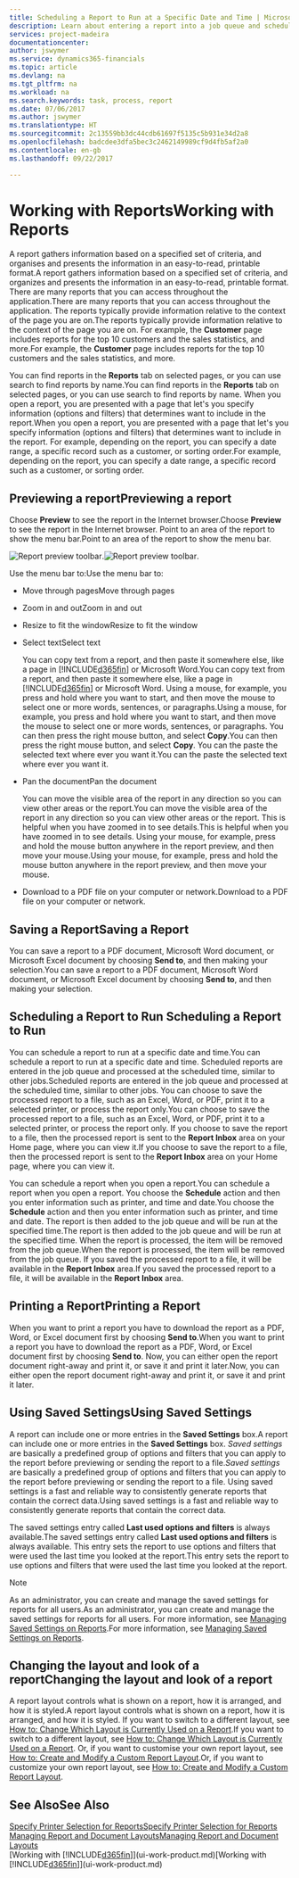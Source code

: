 ```yaml
---
title: Scheduling a Report to Run at a Specific Date and Time | Microsoft Docs
description: Learn about entering a report into a job queue and scheduling it to be processed at a specific date and time.
services: project-madeira
documentationcenter: 
author: jswymer
ms.service: dynamics365-financials
ms.topic: article
ms.devlang: na
ms.tgt_pltfrm: na
ms.workload: na
ms.search.keywords: task, process, report
ms.date: 07/06/2017
ms.author: jswymer
ms.translationtype: HT
ms.sourcegitcommit: 2c13559bb3dc44cdb61697f5135c5b931e34d2a8
ms.openlocfilehash: badcdee3dfa5bec3c2462149989cf9d4fb5af2a0
ms.contentlocale: en-gb
ms.lasthandoff: 09/22/2017

---
```

# <a name="working-with-reports"></a><span data-ttu-id="7bd7b-103">Working with Reports</span><span class="sxs-lookup"><span data-stu-id="7bd7b-103">Working with Reports</span></span>
<span data-ttu-id="7bd7b-104">A report gathers information based on a specified set of criteria, and organises and presents the information in an easy-to-read, printable format.</span><span class="sxs-lookup"><span data-stu-id="7bd7b-104">A report gathers information based on a specified set of criteria, and organizes and presents the information in an easy-to-read, printable format.</span></span> <span data-ttu-id="7bd7b-105">There are many reports that you can access throughout the application.</span><span class="sxs-lookup"><span data-stu-id="7bd7b-105">There are many reports that you can access throughout the application.</span></span> <span data-ttu-id="7bd7b-106">The reports typically provide information relative to the context of the page you are on.</span><span class="sxs-lookup"><span data-stu-id="7bd7b-106">The reports typically provide information relative to the context of the page you are on.</span></span> <span data-ttu-id="7bd7b-107">For example, the **Customer** page includes reports for the top 10 customers and the sales statistics, and more.</span><span class="sxs-lookup"><span data-stu-id="7bd7b-107">For example, the **Customer** page includes reports for the top 10 customers and the sales statistics, and more.</span></span>

<span data-ttu-id="7bd7b-108">You can find reports in the **Reports** tab on selected pages, or you can use search to find reports by name.</span><span class="sxs-lookup"><span data-stu-id="7bd7b-108">You can find reports in the **Reports** tab on selected pages, or you can use search to find reports by name.</span></span> <span data-ttu-id="7bd7b-109">When you open a report, you are presented with a page that let's you specify information (options and filters) that determines want to include in the report.</span><span class="sxs-lookup"><span data-stu-id="7bd7b-109">When you open a report, you are presented with a page that let's you specify information (options and filters) that determines want to include in the report.</span></span> <span data-ttu-id="7bd7b-110">For example, depending on the report, you can specify a date range, a specific record such as a customer, or sorting order.</span><span class="sxs-lookup"><span data-stu-id="7bd7b-110">For example, depending on the report, you can specify a date range, a specific record such as a customer, or sorting order.</span></span>

## <a name="previewing-a-report"></a><span data-ttu-id="7bd7b-111">Previewing a report</span><span class="sxs-lookup"><span data-stu-id="7bd7b-111">Previewing a report</span></span>
<span data-ttu-id="7bd7b-112">Choose **Preview** to see the report in the Internet browser.</span><span class="sxs-lookup"><span data-stu-id="7bd7b-112">Choose **Preview** to see the report in the Internet browser.</span></span> <span data-ttu-id="7bd7b-113">Point to an area of the report to show the menu bar.</span><span class="sxs-lookup"><span data-stu-id="7bd7b-113">Point to an area of the report to show the menu bar.</span></span>  

<span data-ttu-id="7bd7b-114">![Report preview toolbar](media/report_viewer.png "Report preview toolbar").</span><span class="sxs-lookup"><span data-stu-id="7bd7b-114">![Report preview toolbar](media/report_viewer.png "Report preview toolbar").</span></span>

<span data-ttu-id="7bd7b-115">Use the menu bar to:</span><span class="sxs-lookup"><span data-stu-id="7bd7b-115">Use the menu bar to:</span></span>

-   <span data-ttu-id="7bd7b-116">Move through pages</span><span class="sxs-lookup"><span data-stu-id="7bd7b-116">Move through pages</span></span>
-   <span data-ttu-id="7bd7b-117">Zoom in and out</span><span class="sxs-lookup"><span data-stu-id="7bd7b-117">Zoom in and out</span></span>
-   <span data-ttu-id="7bd7b-118">Resize to fit the window</span><span class="sxs-lookup"><span data-stu-id="7bd7b-118">Resize to fit the window</span></span>
-   <span data-ttu-id="7bd7b-119">Select text</span><span class="sxs-lookup"><span data-stu-id="7bd7b-119">Select text</span></span>

    <span data-ttu-id="7bd7b-120">You can copy text from a report, and then paste it somewhere else, like a page in [!INCLUDE[d365fin](includes/d365fin_md.md)] or Microsoft Word.</span><span class="sxs-lookup"><span data-stu-id="7bd7b-120">You can copy text from a report, and then paste it somewhere else, like a page in [!INCLUDE[d365fin](includes/d365fin_md.md)] or Microsoft Word.</span></span>  <span data-ttu-id="7bd7b-121">Using a mouse, for example, you press and hold where you want to start, and then move the mouse to select one or more words, sentences, or paragraphs.</span><span class="sxs-lookup"><span data-stu-id="7bd7b-121">Using a mouse, for example, you press and hold where you want to start, and then move the mouse to select one or more words, sentences, or paragraphs.</span></span> <span data-ttu-id="7bd7b-122">You can then press the right mouse button, and select **Copy**.</span><span class="sxs-lookup"><span data-stu-id="7bd7b-122">You can then press the right mouse button, and select **Copy**.</span></span> <span data-ttu-id="7bd7b-123">You can the paste the selected text where ever you want it.</span><span class="sxs-lookup"><span data-stu-id="7bd7b-123">You can the paste the selected text where ever you want it.</span></span>
-   <span data-ttu-id="7bd7b-124">Pan the document</span><span class="sxs-lookup"><span data-stu-id="7bd7b-124">Pan the document</span></span>

    <span data-ttu-id="7bd7b-125">You can move the visible area of the report in any direction so you can view other areas or the report.</span><span class="sxs-lookup"><span data-stu-id="7bd7b-125">You can move the visible area of the report in any direction so you can view other areas or the report.</span></span> <span data-ttu-id="7bd7b-126">This is helpful when you have zoomed in to see details.</span><span class="sxs-lookup"><span data-stu-id="7bd7b-126">This is helpful when you have zoomed in to see details.</span></span>  <span data-ttu-id="7bd7b-127">Using your mouse, for example, press and hold the mouse button anywhere in the report preview, and then move your mouse.</span><span class="sxs-lookup"><span data-stu-id="7bd7b-127">Using your mouse, for example, press and hold the mouse button anywhere in the report preview, and then move your mouse.</span></span>

-   <span data-ttu-id="7bd7b-128">Download to a PDF file on your computer or network.</span><span class="sxs-lookup"><span data-stu-id="7bd7b-128">Download to a PDF file on your computer or network.</span></span>


## <a name="saving-a-report"></a><span data-ttu-id="7bd7b-129">Saving a Report</span><span class="sxs-lookup"><span data-stu-id="7bd7b-129">Saving a Report</span></span>
<span data-ttu-id="7bd7b-130">You can save a report to a PDF document, Microsoft Word document, or Microsoft Excel document by choosing **Send to**, and then making your selection.</span><span class="sxs-lookup"><span data-stu-id="7bd7b-130">You can save a report to a PDF document, Microsoft Word document, or Microsoft Excel document by choosing **Send to**, and then making your selection.</span></span> 

## <span data-ttu-id="7bd7b-131"><a name="ScheduleReport"></a> Scheduling a Report to Run</span><span class="sxs-lookup"><span data-stu-id="7bd7b-131"><a name="ScheduleReport"></a> Scheduling a Report to Run</span></span>
<span data-ttu-id="7bd7b-132">You can schedule a report to run at a specific date and time.</span><span class="sxs-lookup"><span data-stu-id="7bd7b-132">You can schedule a report to run at a specific date and time.</span></span> <span data-ttu-id="7bd7b-133">Scheduled reports are entered in the job queue and processed at the scheduled time, similar to other jobs.</span><span class="sxs-lookup"><span data-stu-id="7bd7b-133">Scheduled reports are entered in the job queue and processed at the scheduled time, similar to other jobs.</span></span> <span data-ttu-id="7bd7b-134">You can choose to save the processed report to a file, such as an Excel, Word, or PDF, print it to a selected printer, or process the report only.</span><span class="sxs-lookup"><span data-stu-id="7bd7b-134">You can choose to save the processed report to a file, such as an Excel, Word, or PDF, print it to a selected printer, or process the report only.</span></span> <span data-ttu-id="7bd7b-135">If you choose to save the report to a file, then the processed report is sent to the **Report Inbox** area on your Home page, where you can view it.</span><span class="sxs-lookup"><span data-stu-id="7bd7b-135">If you choose to save the report to a file, then the processed report is sent to the **Report Inbox** area on your Home page, where you can view it.</span></span>

<span data-ttu-id="7bd7b-136">You can schedule a report when you open a report.</span><span class="sxs-lookup"><span data-stu-id="7bd7b-136">You can schedule a report when you open a report.</span></span> <span data-ttu-id="7bd7b-137">You choose the **Schedule** action and then you enter information such as printer, and time and date.</span><span class="sxs-lookup"><span data-stu-id="7bd7b-137">You choose the **Schedule** action and then you enter information such as printer, and time and date.</span></span> <span data-ttu-id="7bd7b-138">The report is then added to the job queue and will be run at the specified time.</span><span class="sxs-lookup"><span data-stu-id="7bd7b-138">The report is then added to the job queue and will be run at the specified time.</span></span> <span data-ttu-id="7bd7b-139">When the report is processed, the item will be removed from the job queue.</span><span class="sxs-lookup"><span data-stu-id="7bd7b-139">When the report is processed, the item will be removed from the job queue.</span></span> <span data-ttu-id="7bd7b-140">If you saved the processed report to a file, it will be available in the **Report Inbox** area.</span><span class="sxs-lookup"><span data-stu-id="7bd7b-140">If you saved the processed report to a file, it will be available in the **Report Inbox** area.</span></span>

## <span data-ttu-id="7bd7b-141"><a name="PrintReport"></a>Printing a Report</span><span class="sxs-lookup"><span data-stu-id="7bd7b-141"><a name="PrintReport"></a>Printing a Report</span></span>
<span data-ttu-id="7bd7b-142">When you want to print a report you have to download the report as a PDF, Word, or Excel document first by choosing **Send to**.</span><span class="sxs-lookup"><span data-stu-id="7bd7b-142">When you want to print a report you have to download the report as a PDF, Word, or Excel document first by choosing **Send to**.</span></span> <span data-ttu-id="7bd7b-143">Now, you can either open the report document right-away and print it, or save it and print it later.</span><span class="sxs-lookup"><span data-stu-id="7bd7b-143">Now, you can either open the report document right-away and print it, or save it and print it later.</span></span>

## <a name="using-saved-settings"></a><span data-ttu-id="7bd7b-144">Using Saved Settings</span><span class="sxs-lookup"><span data-stu-id="7bd7b-144">Using Saved Settings</span></span>
<span data-ttu-id="7bd7b-145">A report can include one or more entries in the **Saved Settings** box.</span><span class="sxs-lookup"><span data-stu-id="7bd7b-145">A report can include one or more entries in the **Saved Settings** box.</span></span> <span data-ttu-id="7bd7b-146">*Saved settings* are basically a predefined group of options and filters that you can apply to the report before previewing or sending the report to a file.</span><span class="sxs-lookup"><span data-stu-id="7bd7b-146">*Saved settings* are basically a predefined group of options and filters that you can apply to the report before previewing or sending the report to a file.</span></span> <span data-ttu-id="7bd7b-147">Using saved settings is a fast and reliable way to consistently generate reports that contain the correct data.</span><span class="sxs-lookup"><span data-stu-id="7bd7b-147">Using saved settings is a fast and reliable way to consistently generate reports that contain the correct data.</span></span>

<span data-ttu-id="7bd7b-148">The saved settings entry called **Last used options and filters** is always available.</span><span class="sxs-lookup"><span data-stu-id="7bd7b-148">The saved settings entry called **Last used options and filters** is always available.</span></span> <span data-ttu-id="7bd7b-149">This entry sets the report to use options and filters that were used the last time you looked at the report.</span><span class="sxs-lookup"><span data-stu-id="7bd7b-149">This entry sets the report to use options and filters that were used the last time you looked at the report.</span></span>

>[!NOTE]
><span data-ttu-id="7bd7b-150">As an administrator, you can create and manage the saved settings for reports for all users.</span><span class="sxs-lookup"><span data-stu-id="7bd7b-150">As an administrator, you can create and manage the saved settings for reports for all users.</span></span> <span data-ttu-id="7bd7b-151">For more information, see [Managing Saved Settings on Reports](reports-saving-reusing-settings.md).</span><span class="sxs-lookup"><span data-stu-id="7bd7b-151">For more information, see [Managing Saved Settings on Reports](reports-saving-reusing-settings.md).</span></span>

## <a name="changing-the-layout-and-look-of-a-report"></a><span data-ttu-id="7bd7b-152">Changing the layout and look of a report</span><span class="sxs-lookup"><span data-stu-id="7bd7b-152">Changing the layout and look of a report</span></span>
<span data-ttu-id="7bd7b-153">A report layout controls what is shown on a report, how it is arranged, and how it is styled.</span><span class="sxs-lookup"><span data-stu-id="7bd7b-153">A report layout controls what is shown on a report, how it is arranged, and how it is styled.</span></span> <span data-ttu-id="7bd7b-154">If you want to switch to a different layout, see [How to: Change Which Layout is Currently Used on a Report](ui-how-change-layout-currently-used-report.md).</span><span class="sxs-lookup"><span data-stu-id="7bd7b-154">If you want to switch to a different layout, see [How to: Change Which Layout is Currently Used on a Report](ui-how-change-layout-currently-used-report.md).</span></span> <span data-ttu-id="7bd7b-155">Or, if you want to customise your own report layout, see [How to: Create and Modify a Custom Report Layout](ui-how-create-custom-report-layout.md).</span><span class="sxs-lookup"><span data-stu-id="7bd7b-155">Or, if you want to customize your own report layout, see [How to: Create and Modify a Custom Report Layout](ui-how-create-custom-report-layout.md).</span></span>

## <a name="see-also"></a><span data-ttu-id="7bd7b-156">See Also</span><span class="sxs-lookup"><span data-stu-id="7bd7b-156">See Also</span></span>
[<span data-ttu-id="7bd7b-157">Specify Printer Selection for Reports</span><span class="sxs-lookup"><span data-stu-id="7bd7b-157">Specify Printer Selection for Reports</span></span>](ui-specify-printer-selection-reports.md)  
[<span data-ttu-id="7bd7b-158">Managing Report and Document Layouts</span><span class="sxs-lookup"><span data-stu-id="7bd7b-158">Managing Report and Document Layouts</span></span>](ui-manage-report-layouts.md)  
<span data-ttu-id="7bd7b-159">[Working with [!INCLUDE[d365fin](includes/d365fin_md.md)]](ui-work-product.md)</span><span class="sxs-lookup"><span data-stu-id="7bd7b-159">[Working with [!INCLUDE[d365fin](includes/d365fin_md.md)]](ui-work-product.md)</span></span>

